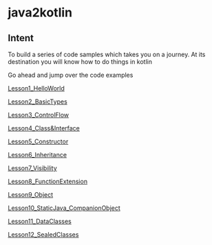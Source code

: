 # java2kotlin

## Intent ##
To build a series of code samples which takes you on a journey. 
At its destination you will know how to do things in kotlin

Go ahead and jump over the code examples

[Lesson1_HelloWorld](https://github.com/rohitnareshsharma/java2kotlin/blob/master/src/Lesson1_HelloWorld.kt)

[Lesson2_BasicTypes](https://github.com/rohitnareshsharma/java2kotlin/blob/master/src/Lesson2_BasicTypes.kt)

[Lesson3_ControlFlow](https://github.com/rohitnareshsharma/java2kotlin/blob/master/src/Lesson3_ControlFlow.kt)

[Lesson4_Class&Interface](https://github.com/rohitnareshsharma/java2kotlin/blob/master/src/Lesson4_Class&Interface.kt)

[Lesson5_Constructor](https://github.com/rohitnareshsharma/java2kotlin/blob/master/src/Lesson5_Constructor.kt)

[Lesson6_Inheritance](https://github.com/rohitnareshsharma/java2kotlin/blob/master/src/Lesson6_Inheritance.kt)

[Lesson7_Visibility](https://github.com/rohitnareshsharma/java2kotlin/blob/master/src/Lesson7_Visibility.kt)

[Lesson8_FunctionExtension](https://github.com/rohitnareshsharma/java2kotlin/blob/master/src/Lesson8_FunctionExtension.kt)

[Lesson9_Object](https://github.com/rohitnareshsharma/java2kotlin/blob/master/src/Lesson9_Object.kt)

[Lesson10_StaticJava_CompanionObject](https://github.com/rohitnareshsharma/java2kotlin/blob/master/src/Lesson10_StaticJava_CompanionObject.kt)

[Lesson11_DataClasses](https://github.com/rohitnareshsharma/java2kotlin/blob/master/src/Lesson11_DataClasses.kt)

[Lesson12_SealedClasses](https://github.com/rohitnareshsharma/java2kotlin/blob/master/src/Lesson12_SealedClasses.kt)

